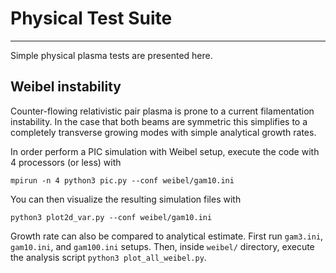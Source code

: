 # Physical Test Suite
--------------------------------------------------

Simple physical plasma tests are presented here. 

## Weibel instability

Counter-flowing relativistic pair plasma is prone to a current filamentation instability. 
In the case that both beams are symmetric this simplifies to a completely transverse growing modes with simple analytical growth rates.

In order perform a PIC simulation with Weibel setup, execute the code with 4 processors (or less) with

```
mpirun -n 4 python3 pic.py --conf weibel/gam10.ini
```

You can then visualize the resulting simulation files with

```
python3 plot2d_var.py --conf weibel/gam10.ini
```

Growth rate can also be compared to analytical estimate. 
First run `gam3.ini`, `gam10.ini`, and `gam100.ini` setups. 
Then, inside `weibel/` directory, execute the analysis script `python3 plot_all_weibel.py`.



















